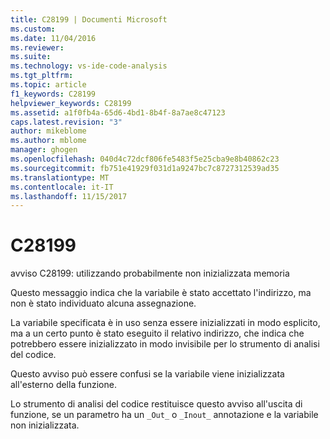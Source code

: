 ```yaml
---
title: C28199 | Documenti Microsoft
ms.custom: 
ms.date: 11/04/2016
ms.reviewer: 
ms.suite: 
ms.technology: vs-ide-code-analysis
ms.tgt_pltfrm: 
ms.topic: article
f1_keywords: C28199
helpviewer_keywords: C28199
ms.assetid: a1f0fb4a-65d6-4bd1-8b4f-8a7ae8c47123
caps.latest.revision: "3"
author: mikeblome
ms.author: mblome
manager: ghogen
ms.openlocfilehash: 040d4c72dcf806fe5483f5e25cba9e8b40862c23
ms.sourcegitcommit: fb751e41929f031d1a9247bc7c8727312539ad35
ms.translationtype: MT
ms.contentlocale: it-IT
ms.lasthandoff: 11/15/2017
---
```

# <a name="c28199"></a>C28199
avviso C28199: utilizzando probabilmente non inizializzata memoria  
  
 Questo messaggio indica che la variabile è stato accettato l'indirizzo, ma non è stato individuato alcuna assegnazione.  
  
 La variabile specificata è in uso senza essere inizializzati in modo esplicito, ma a un certo punto è stato eseguito il relativo indirizzo, che indica che potrebbero essere inizializzato in modo invisibile per lo strumento di analisi del codice.  
  
 Questo avviso può essere confusi se la variabile viene inizializzata all'esterno della funzione.  
  
 Lo strumento di analisi del codice restituisce questo avviso all'uscita di funzione, se un parametro ha un `_Out_` o `_Inout_` annotazione e la variabile non inizializzata.